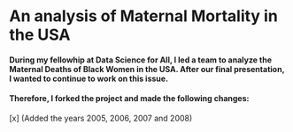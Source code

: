 # An analysis of Maternal Mortality in the USA

#### During my fellowhip at Data Science for All, I led a team to analyze the Maternal Deaths of Black Women in the USA.  After our final presentation, I wanted to continue to work on this issue.
#### Therefore, I forked the project and made the following changes:
[x] (Added the years 2005, 2006, 2007 and 2008)